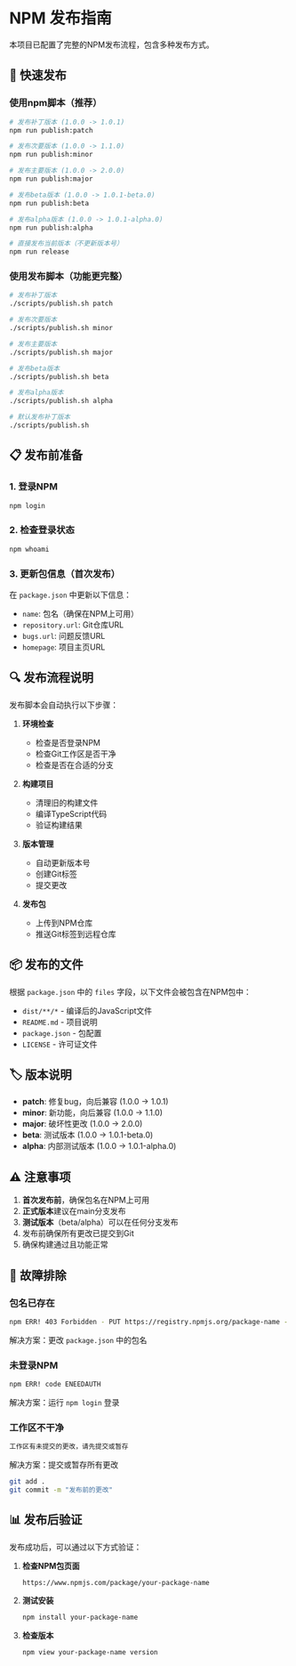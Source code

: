 # NPM 发布指南

本项目已配置了完整的NPM发布流程，包含多种发布方式。

## 🚀 快速发布

### 使用npm脚本（推荐）

```bash
# 发布补丁版本 (1.0.0 -> 1.0.1)
npm run publish:patch

# 发布次要版本 (1.0.0 -> 1.1.0)
npm run publish:minor

# 发布主要版本 (1.0.0 -> 2.0.0)
npm run publish:major

# 发布beta版本 (1.0.0 -> 1.0.1-beta.0)
npm run publish:beta

# 发布alpha版本 (1.0.0 -> 1.0.1-alpha.0)
npm run publish:alpha

# 直接发布当前版本（不更新版本号）
npm run release
```

### 使用发布脚本（功能更完整）

```bash
# 发布补丁版本
./scripts/publish.sh patch

# 发布次要版本
./scripts/publish.sh minor

# 发布主要版本
./scripts/publish.sh major

# 发布beta版本
./scripts/publish.sh beta

# 发布alpha版本
./scripts/publish.sh alpha

# 默认发布补丁版本
./scripts/publish.sh
```

## 📋 发布前准备

### 1. 登录NPM
```bash
npm login
```

### 2. 检查登录状态
```bash
npm whoami
```

### 3. 更新包信息（首次发布）
在 `package.json` 中更新以下信息：
- `name`: 包名（确保在NPM上可用）
- `repository.url`: Git仓库URL
- `bugs.url`: 问题反馈URL
- `homepage`: 项目主页URL

## 🔍 发布流程说明

发布脚本会自动执行以下步骤：

1. **环境检查**
   - 检查是否登录NPM
   - 检查Git工作区是否干净
   - 检查是否在合适的分支

2. **构建项目**
   - 清理旧的构建文件
   - 编译TypeScript代码
   - 验证构建结果

3. **版本管理**
   - 自动更新版本号
   - 创建Git标签
   - 提交更改

4. **发布包**
   - 上传到NPM仓库
   - 推送Git标签到远程仓库

## 📦 发布的文件

根据 `package.json` 中的 `files` 字段，以下文件会被包含在NPM包中：
- `dist/**/*` - 编译后的JavaScript文件
- `README.md` - 项目说明
- `package.json` - 包配置
- `LICENSE` - 许可证文件

## 🏷️ 版本说明

- **patch**: 修复bug，向后兼容 (1.0.0 -> 1.0.1)
- **minor**: 新功能，向后兼容 (1.0.0 -> 1.1.0)
- **major**: 破坏性更改 (1.0.0 -> 2.0.0)
- **beta**: 测试版本 (1.0.0 -> 1.0.1-beta.0)
- **alpha**: 内部测试版本 (1.0.0 -> 1.0.1-alpha.0)

## ⚠️ 注意事项

1. **首次发布前**，确保包名在NPM上可用
2. **正式版本**建议在main分支发布
3. **测试版本**（beta/alpha）可以在任何分支发布
4. 发布前确保所有更改已提交到Git
5. 确保构建通过且功能正常

## 🔧 故障排除

### 包名已存在
```bash
npm ERR! 403 Forbidden - PUT https://registry.npmjs.org/package-name - You do not have permission to publish "package-name".
```
解决方案：更改 `package.json` 中的包名

### 未登录NPM
```bash
npm ERR! code ENEEDAUTH
```
解决方案：运行 `npm login` 登录

### 工作区不干净
```bash
工作区有未提交的更改，请先提交或暂存
```
解决方案：提交或暂存所有更改
```bash
git add .
git commit -m "发布前的更改"
```

## 📊 发布后验证

发布成功后，可以通过以下方式验证：

1. **检查NPM包页面**
   ```
   https://www.npmjs.com/package/your-package-name
   ```

2. **测试安装**
   ```bash
   npm install your-package-name
   ```

3. **检查版本**
   ```bash
   npm view your-package-name version
   ``` 